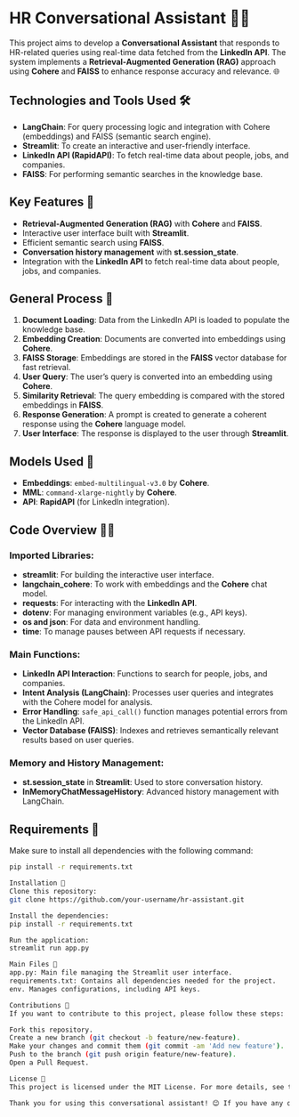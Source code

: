 # HR Conversational Assistant 🤖💼

This project aims to develop a **Conversational Assistant** that responds to HR-related queries using real-time data fetched from the **LinkedIn API**. The system implements a **Retrieval-Augmented Generation (RAG)** approach using **Cohere** and **FAISS** to enhance response accuracy and relevance. 🌐

## Technologies and Tools Used 🛠️

- **LangChain**: For query processing logic and integration with Cohere (embeddings) and FAISS (semantic search engine).
- **Streamlit**: To create an interactive and user-friendly interface.
- **LinkedIn API (RapidAPI)**: To fetch real-time data about people, jobs, and companies.
- **FAISS**: For performing semantic searches in the knowledge base.

## Key Features 🚀

- **Retrieval-Augmented Generation (RAG)** with **Cohere** and **FAISS**.
- Interactive user interface built with **Streamlit**.
- Efficient semantic search using **FAISS**.
- **Conversation history management** with **st.session_state**.
- Integration with the **LinkedIn API** to fetch real-time data about people, jobs, and companies.

## General Process 🔄

1. **Document Loading**: Data from the LinkedIn API is loaded to populate the knowledge base.
2. **Embedding Creation**: Documents are converted into embeddings using **Cohere**.
3. **FAISS Storage**: Embeddings are stored in the **FAISS** vector database for fast retrieval.
4. **User Query**: The user’s query is converted into an embedding using **Cohere**.
5. **Similarity Retrieval**: The query embedding is compared with the stored embeddings in **FAISS**.
6. **Response Generation**: A prompt is created to generate a coherent response using the **Cohere** language model.
7. **User Interface**: The response is displayed to the user through **Streamlit**.

## Models Used 🧠

- **Embeddings**: `embed-multilingual-v3.0` by **Cohere**.
- **MML**: `command-xlarge-nightly` by **Cohere**.
- **API**: **RapidAPI** (for LinkedIn integration).

## Code Overview 👨‍💻

### Imported Libraries:
- **streamlit**: For building the interactive user interface.
- **langchain_cohere**: To work with embeddings and the **Cohere** chat model.
- **requests**: For interacting with the **LinkedIn API**.
- **dotenv**: For managing environment variables (e.g., API keys).
- **os and json**: For data and environment handling.
- **time**: To manage pauses between API requests if necessary.

### Main Functions:
- **LinkedIn API Interaction**: Functions to search for people, jobs, and companies.
- **Intent Analysis (LangChain)**: Processes user queries and integrates with the Cohere model for analysis.
- **Error Handling**: `safe_api_call()` function manages potential errors from the LinkedIn API.
- **Vector Database (FAISS)**: Indexes and retrieves semantically relevant results based on user queries.

### Memory and History Management:
- **st.session_state** in **Streamlit**: Used to store conversation history.
- **InMemoryChatMessageHistory**: Advanced history management with LangChain.

## Requirements 🚧

Make sure to install all dependencies with the following command:

```bash
pip install -r requirements.txt

Installation 🔧
Clone this repository:
git clone https://github.com/your-username/hr-assistant.git

Install the dependencies:
pip install -r requirements.txt

Run the application:
streamlit run app.py

Main Files 📂
app.py: Main file managing the Streamlit user interface.
requirements.txt: Contains all dependencies needed for the project.
env. Manages configurations, including API keys.

Contributions 🤝
If you want to contribute to this project, please follow these steps:

Fork this repository.
Create a new branch (git checkout -b feature/new-feature).
Make your changes and commit them (git commit -am 'Add new feature').
Push to the branch (git push origin feature/new-feature).
Open a Pull Request.

License 📄
This project is licensed under the MIT License. For more details, see the LICENSE file.

Thank you for using this conversational assistant! 😊 If you have any questions or suggestions, feel free to open an issue or reach out. Happy coding! 💻
